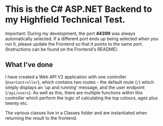 ﻿# This is the C# ASP.NET Backend to my Highfield Technical Test.

Important: During my development, the port **44399** was always automatically selected. If a different port ends up being selected when you run it, please update the Frontend so that it points to the same port. (Instructions can be found on the Frontend's README).

## What I've done
I have created a Web API V2 application with one controller (`UserController`), which contains two routes - the default route (`/`) which simply displays an 'up and running' message, and the user endpoint (`/api/users`). As well as this, there are multiple functions within this controller which perform the logic of calculating the top colours, ages plus twenty etc.

The various classes live in a Classes folder and are instantiated when returning the result to the frontend.